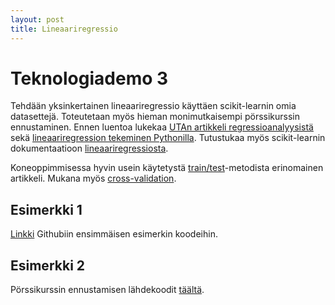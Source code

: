 ```yaml
---
layout: post
title: Lineaariregressio
---
```


# Teknologiademo 3 #

Tehdään yksinkertainen lineaariregressio käyttäen scikit-learnin omia datasettejä. Toteutetaan myös hieman monimutkaisempi pörssikurssin ennustaminen. Ennen luentoa lukekaa [UTAn artikkeli regressioanalyysistä](http://www.fsd.uta.fi/menetelmaopetus/regressio/analyysi.html) sekä [lineaariregression tekeminen Pythonilla](https://www.wintellect.com/creating-a-simple-linear-regression-machine-learning-model-with-scikit-learn/). Tutustukaa myös scikit-learnin dokumentaatioon [lineaariregressiosta](http://scikit-learn.org/stable/modules/generated/sklearn.linear_model.LinearRegression.html).

Koneoppimmisessa hyvin usein käytetystä [train/test](https://towardsdatascience.com/train-test-split-and-cross-validation-in-python-80b61beca4b6)-metodista erinomainen artikkeli. Mukana myös [cross-validation](https://towardsdatascience.com/cross-validation-code-visualization-kind-of-fun-b9741baea1f8).

## Esimerkki 1 ##

[Linkki](https://github.com/jodatut/2018/blob/master/koodiesimerkit/linreg.py) Githubiin ensimmäisen esimerkin koodeihin.

## Esimerkki 2 ##

Pörssikurssin ennustamisen lähdekoodit [täältä](https://github.com/jodatut/2018/blob/master/koodiesimerkit/stock_forecast2.py).
